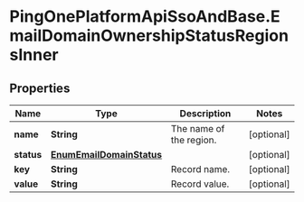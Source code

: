 # PingOnePlatformApiSsoAndBase.EmailDomainOwnershipStatusRegionsInner

## Properties

Name | Type | Description | Notes
------------ | ------------- | ------------- | -------------
**name** | **String** | The name of the region. | [optional] 
**status** | [**EnumEmailDomainStatus**](EnumEmailDomainStatus.md) |  | [optional] 
**key** | **String** | Record name. | [optional] 
**value** | **String** | Record value. | [optional] 


